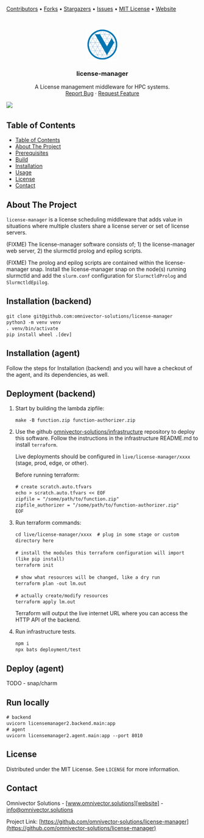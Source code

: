 [contributors-url]: https://github.com/omnivector-solutions/license-manager/graphs/contributors
[forks-url]: https://github.com/omnivector-solutions/license-manager/network/members
[stars-url]: https://github.com/omnivector-solutions/license-manager/stargazers
[issues-url]: https://github.com/omnivector-solutions/license-manager/issues
[license-url]: https://github.com/omnivector-solutions/license-manager/blob/master/LICENSE
[website]: https://www.omnivector.solutions
[infrastructure]: https://github.com/omnivector-solutions/infrastructure

[Contributors][contributors-url] •
[Forks][forks-url] •
[Stargazers][stars-url] •
[Issues][issues-url] •
[MIT License][license-url] •
[Website][website]

<!-- PROJECT LOGO -->
<br />
<p align="center">
  <a href="https://github.com/omnivector-solutions/license-manager">
    <img src=".images/logo.png" alt="Logo" width="80" height="80">
  </a>

  <h3 align="center">license-manager</h3>

  <p align="center">
    A License management middleware for HPC systems.
    <br />
    <a href="https://github.com/omnivector-solutions/license-manager/issues">Report Bug</a>
    ·
    <a href="https://github.com/omnivector-solutions/license-manager/issues">Request Feature</a>
  </p>
</p>

[![](https://github.com/omnivector-solutions/license-manager/workflows/TestBuildReleaseEdge/badge.svg)](https://github.com/omnivector-solutions/license-manager-simulator/actions?query=workflow%3ATestBuildReleaseEdge)

<!-- TABLE OF CONTENTS -->

## Table of Contents

- [Table of Contents](#table-of-contents)
- [About The Project](#about-the-project)
- [Prerequisites](#prerequisites)
- [Build](#build)
- [Installation](#installation)
- [Usage](#usage)
- [License](#license)
- [Contact](#contact)

<!-- ABOUT THE PROJECT -->

## About The Project
`license-manager` is a license scheduling middleware that adds value in situations where multiple clusters share a license server or set of license servers.

(FIXME) The license-manager software consists of; 1) the license-manager web server, 2) the slurmctld prolog and epilog scripts.

(FIXME) The prolog and epilog scripts are contained within the license-manager snap. Install the license-manager snap on the node(s) running slurmctld and add the `slurm.conf` configuration for `SlurmctldProlog` and `SlurmctldEpilog`.


## Installation (backend)

```
git clone git@github.com:omnivector-solutions/license-manager
python3 -m venv venv
. venv/bin/activate
pip install wheel .[dev]
```


## Installation (agent)

Follow the steps for Installation (backend) and you will have a checkout of
the agent, and its dependencies, as well.


## Deployment (backend)

1. Start by building the lambda zipfile:

    ```#!bash
    make -B function.zip function-authorizer.zip
    ```

2. Use the github
[omnivector-solutions/infrastructure][infrastructure] repository to deploy
this software. Follow the instructions in the infrastructure README.md to
install `terraform`.

    Live deployments should be configured in `live/license-manager/xxxx` (stage,
    prod, edge, or other).

    Before running terraform:

    ```#!bash
    # create scratch.auto.tfvars
    echo > scratch.auto.tfvars << EOF
    zipfile = "/some/path/to/function.zip"
    zipfile_authorizer = "/some/path/to/function-authorizer.zip"
    EOF

    ```


3. Run terraform commands:

    ```#!bash
    cd live/license-manager/xxxx  # plug in some stage or custom directory here

    # install the modules this terraform configuration will import (like pip install)
    terraform init

    # show what resources will be changed, like a dry run
    terraform plan -out lm.out

    # actually create/modify resources
    terraform apply lm.out
    ```

    Terraform will output the live internet URL where you can access the HTTP API of the backend.


4. Run infrastructure tests.

    ```#!bash
    npm i
    npx bats deployment/test
    ```


## Deploy (agent)

TODO - snap/charm


## Run locally

```
# backend
uvicorn licensemanager2.backend.main:app
# agent
uvicorn licensemanager2.agent.main:app --port 8010
```



## License
Distributed under the MIT License. See `LICENSE` for more information.


## Contact
Omnivector Solutions - [www.omnivector.solutions][website] - <info@omnivector.solutions>

Project Link: [https://github.com/omnivector-solutions/license-manager](https://github.com/omnivector-solutions/license-manager)
